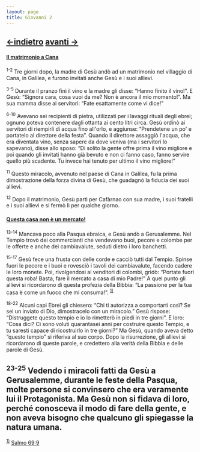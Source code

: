 ```yaml
---
layout: page
title: Giovanni 2
---
```

[<-indietro](gv01.html) [avanti ->](gv03.html)
--------------------------------
#### <a href="" id="il_matrimonio_a_cana">Il matrimonio a Cana</a>

<sup>1-2</sup> Tre giorni dopo, la madre di Gesù andò ad un matrimonio nel villaggio di Cana, in Galilea, e furono invitati anche Gesù e i suoi allievi.

<sup>3-5</sup> Durante il pranzo finì il vino e la madre gli disse: “Hanno finito il vino!”. E Gesù: “Signora cara, cosa vuoi da me? Non è ancora il mio momento!”. Ma sua mamma disse ai servitori: “Fate esattamente come vi dice!”

<sup>6-10</sup> Avevano sei recipienti di pietra, utilizzati per i lavaggi rituali degli ebrei; ognuno poteva contenere dagli ottanta ai cento litri circa. Gesù ordinò ai servitori di riempirli di acqua fino all'orlo, e aggiunse: “Prendetene un po' e portatelo al direttore della festa”. Quando il direttore assaggiò l'acqua, che era diventata vino, senza sapere da dove veniva (ma i servitori lo sapevano), disse allo sposo: “Di solito la gente offre prima il vino migliore e poi quando gli invitati hanno già bevuto e non ci fanno caso, fanno servire quello più scadente. Tu invece hai tenuto per ultimo il vino migliore!”

<sup>11</sup> Questo miracolo, avvenuto nel paese di Cana in Galilea, fu la prima dimostrazione della forza divina di Gesù, che guadagnò la fiducia dei suoi allievi.

<sup>12</sup> Dopo il matrimonio, Gesù partì per Cafàrnao con sua madre, i suoi fratelli e i suoi allievi e si fermò lì per qualche giorno.

#### <a href="" id="questa_casa_non_e_un_mercato">Questa casa non è un mercato!</a>

<sup>13-14</sup> Mancava poco alla Pasqua ebraica, e Gesù andò a Gerusalemme. Nel Tempio trovò dei commercianti che vendevano buoi, pecore e colombe per le offerte e anche dei cambiavalute, seduti dietro i loro banchetti.

<sup>15-17</sup> Gesù fece una frusta con delle corde e cacciò tutti dal Tempio. Spinse fuori le pecore e i buoi e rovesciò i tavoli dei cambiavalute, facendo cadere le loro monete. Poi, rivolgendosi ai venditori di colombi, gridò: “Portate fuori questa roba! Basta, fare il mercato a casa di mio Padre!” A quel punto gli allievi si ricordarono di questa profezia della Bibbia: “La passione per la tua casa è come un fuoco che mi consuma!”. <sup><a href="#fn__1" id="fnt__1" class="fn_top">1)</a></sup>

<sup>18-22</sup> Alcuni capi Ebrei gli chiesero: “Chi ti autorizza a comportarti così? Se sei un inviato di Dio, dimostracelo con un miracolo.” Gesù rispose: “Distruggete questo tempio e io lo rimetterò in piedi in tre giorni”. E loro: “Cosa dici? Ci sono voluti quarantasei anni per costruire questo Tempio, e tu saresti capace di ricostruirlo in tre giorni?” Ma Gesù, quando aveva detto “questo tempio” si riferiva al suo corpo. Dopo la risurrezione, gli allievi si ricordarono di queste parole, e credettero alla verità della Bibbia e delle parole di Gesù.

<sup>23-25</sup> Vedendo i miracoli fatti da Gesù a Gerusalemme, durante le feste della Pasqua, molte persone si convinsero che era veramente lui il Protagonista. Ma Gesù non si fidava di loro, perché conosceva il modo di fare della gente, e non aveva bisogno che qualcuno gli spiegasse la natura umana.
---------------------------------------
<sup><a href="#fnt__1" id="fn__1" class="fn_bot">1)</a></sup>
<a href="sal069" class="wikilink2" title="Sal069">Salmo 69:9</a>


